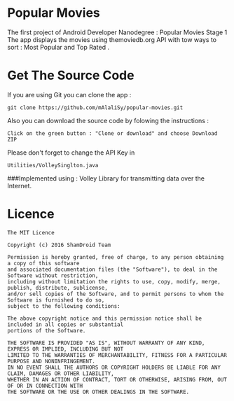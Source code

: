 # Popular Movies
The first project of Android Developer Nanodegree : Popular Movies Stage 1
The app displays the movies using themoviedb.org API with tow ways to sort : Most Popular and Top Rated .

# Get The Source Code
If you are using Git you can clone the app :

    git clone https://github.com/mAlaliSy/popular-movies.git
    
Also you can download the source code by folowing the instructions :

    Click on the green button : "Clone or download" and choose Download ZIP

Please don't forget to change the API Key in 
    
    Utilities/VolleySinglton.java

###Implemented using :
Volley Library for transmitting data over the Internet.

# Licence
    
    The MIT Licence
    
    Copyright (c) 2016 ShamDroid Team
    
    Permission is hereby granted, free of charge, to any person obtaining a copy of this software 
    and associated documentation files (the "Software"), to deal in the Software without restriction,
    including without limitation the rights to use, copy, modify, merge, publish, distribute, sublicense,
    and/or sell copies of the Software, and to permit persons to whom the Software is furnished to do so,
    subject to the following conditions:
    
    The above copyright notice and this permission notice shall be included in all copies or substantial 
    portions of the Software.
    
    THE SOFTWARE IS PROVIDED "AS IS", WITHOUT WARRANTY OF ANY KIND, EXPRESS OR IMPLIED, INCLUDING BUT NOT
    LIMITED TO THE WARRANTIES OF MERCHANTABILITY, FITNESS FOR A PARTICULAR PURPOSE AND NONINFRINGEMENT.
    IN NO EVENT SHALL THE AUTHORS OR COPYRIGHT HOLDERS BE LIABLE FOR ANY CLAIM, DAMAGES OR OTHER LIABILITY, 
    WHETHER IN AN ACTION OF CONTRACT, TORT OR OTHERWISE, ARISING FROM, OUT OF OR IN CONNECTION WITH
    THE SOFTWARE OR THE USE OR OTHER DEALINGS IN THE SOFTWARE.
